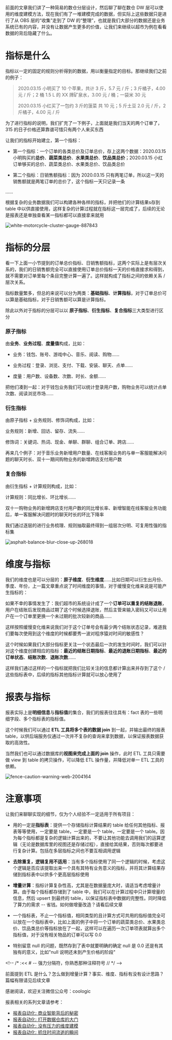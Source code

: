 前面的文章我们讲了一种简易的数仓分层设计，然后聊了聊在数仓 DW 层可以使用的维度建模方法，现在我们有了一堆建模完成的数据，但实际上这些数据只是进行了从 OBS 层的“收集”走到了 DW 的“整理”，也就是我们大部分的数据还是业务系统已有的内容，并没有让数据产生更多的价值，让我们来继续以超市为例在看看数据的背后隐藏了什么。

# 指标是什么

指标以一定的固定的规则分析得到的数据，用以衡量指定的目标。那继续我们之前的例子：

> 2020.03.15 小明买了 10 个苹果，共计 3 斤，5.7 元 / 斤；3 斤橘子，4.00 元 / 斤；2 桶 1.5 L 的 XX 牌矿泉水，3.00 元 / 桶；一袋米 30 元
>
> 2020.03.15 小红买了一包约 3 斤的菠菜 共 10 元；5 斤土豆 2.0 元 / 斤，2 斤橘子，4.00 元 / 斤

为了进行指标的说明，我们扩充了一下例子，上面就是我们当天的两个订单了，315 的日子价格还算靠谱可惜只有两个人来买东西

让我们的指标开始建立，第一个指标：

- 第一个指标：一个订单的各类总价及订单总价，存上这两个数据：2020.03.15 小明购买的**总价**、**蔬菜类总价**、**水果类总价**、**饮品类总价**；2020.03.15 小红订单够买的总价、蔬菜类总价、水果类总价、饮品类总价

- 第二个指标：日销售额指标：因为 2020.03.15 只有两笔订单，所以这一天的销售额就是两笔订单的总价了，这个指标一天只记录一条

……

根据复杂的业务数据我们可以构建各种各样的指标，并把他们的计算结果s存到 table 中以供直接使用，这样复杂的计算过程就在指标这一层完成了，后续的无论是报表还是单独查看某一指标都可以直接拿来就用

![white-motorcycle-cluster-gauge-887843](pic/white-motorcycle-cluster-gauge-887843.jpg)

# 指标的分层

看一下上面一小节提到的订单总价指标、日销售额指标，这两个实际上是有层次关系的，我们的日销售额完全可以直接使用订单总价指标一天的价格直接求和得到，就不需要对订单里每个条目完整计算一遍了。这样就构成了指标之间的依赖关系 / 层次关系。

指标数量繁多，但总的来说可以分为两类：**基础指标**、**计算指标**，对于订单总价可以算是基础指标，对于日销售额可以算是计算指标。

除此以外对于指标的分层可以以 **原子指标**、**衍生指标**、**复合指标**三大类型进行区分

### 原子指标

由**业务**、**业务过程**、**度量值**构成，比如：

- 业务：钱包、账号、游戏中心、音乐、阅读、购物……

- 业务过程：登录、浏览、支付、下载、安装、聊天、点单……

- 度量：用户数、设备数、次数、时长、金额……

把他们凑到一起：对于钱包业务我们可以统计登录用户数，购物业务可以统计点单次数、阅读浏览市场……

### 衍生指标

由原子指标 + 业务规则、修饰词构成，比如：

业务规则：新增、回访、留存、流失……

修饰词：关键词、热词、现金、单聊、群聊、组合订单、跨店……

再来几个例子：对于音乐业务新增用户数量、在线客服业务的与单一客服能解决问题的聊天时长、双十一期间购物业务的新增跨店支付用户数

### 复合指标

由衍生指标 + 计算规则构成，比如：

计算规则：同比增长、环比增长……

双十一购物业务的新增跨店支付用户数的同比增长率、新增智能在线客服业务功能后，单一客服解决问题时的聊天时长的环比下降率

我们通过逐层的进行业务梳理、规则抽取最终得到一组层次分明、可复用性强的指标集

![asphalt-balance-blur-close-up-268018](pic/asphalt-balance-blur-close-up-268018.jpg)

# 维度与指标

我们的维度也是可以分层的：**原子维度**、**衍生维度**……比如日期可以衍生出月份、季度、年份，上一篇文章重点说了时间维度的事情，对于缓慢变化维来说是可能产生指标的：

如果不幸的事情发生了：我们超市的系统设计成了一个**订单可以重复的结账退账**，用户在结账后发现商品过期了这个时候选择退账，然后主管来输入密码又可以让用户在一个订单里更换一个未过期的批次较新的商品……

这样按照缓慢变化维来说我们对于这个订单号会有最少两个结账状态记录，难道我们要每次使用到这个维度的时候都要秀一波对程序猿对时间的敏感性？

这个时候如果我们大部分指标更关注一个状态最后一次的发生时间时，我们可以针对这个维度创建相应的指标：**最近的结账日期指标**、**最近的退账日期指标**、**最近的订单状态**、**结账次数**、**退账次数**……

这样我们通过这样的一个指标就把我们比较关注的信息都计算出来并存到了这个 / 这些指标表中，后续的指标其他指标计算就可以放心使用了

# 报表与指标

报表实际上是**明细信息**与**指标值**的集合，我们的报表往往具有：fact 表的一些明细字段、多个指标表的指标值。

这个时候我们可以通过 **ETL 工具将多个表的数据 join** 到一起，并输出最终的报表 table，以供后端服务仅通过一次并不复杂的查询来拿到数据，以保证报表数据获取的高效性。

当然我们也可以通过数据库的**视图来完成上面的 join** 操作，此时 ETL 工具只需要做 view 到 table 的拷贝操作，可以降低 ETL 操作量，并降低对单一 ETL 工具的依赖。

![fence-caution-warning-web-2004164](pic/fence-caution-warning-web-2004164.jpg)

# 注意事项

让我们来聊聊实现的细节，仅为个人经验不一定适用于所有项目：

- 用的一定是**指标表**：提供一个存储指标计算结果的 table 给任何其他指标、报表等等使用，一定要是 table，一定要是一个 table，一定要是一个 table。因为每个指标都是复杂的逻辑计算出来的，不要让其他功能去调用我们的运算逻辑（无论是数据库里的视图还是存储过程），直接给其结果，否则每次都要进行复杂计算。包括在多层指标之间也不要互相调用逻辑

- **去除重复，逻辑复用不适用**：当有多个指标使用了同一个逻辑的时候，考虑这个逻辑是否应该提取出来一个具有其特有业务意义的指标，并将其计算结果存储到指标表中以供多个更高层指标使用

- **增量计算**：指标计算复杂性高，尤其是在数据量庞大时，请适当考虑增量计算。由于每个指标都存储到了 table 中，我们可以在计算过程中只计算增量的信息，然后 upsert 到最终的 table，以保证指标表中数据的完整性。同时降低了算力的需求 -- 省钱。如何做增量改造？请看后续文章

- 一个指标表，不止一个指标值，相同类型的且计算方式可共用的指标值完全可以放在一个指标表中，比如上面的例子中将一个订单的蔬菜类总价、水果类总价、饮品类总价等指标放在了一起，这样可以在遍历一次订单项表就算出多个指标值，对于没有相关物品的订单可以写 0.0
- 特别留意 null 的问题，既然存到了表中就要明确的确定 null 是 0.0 还是有其独有的意义，比如"null 说明还未到产生价格的阶段"

\<!-- /*  :<< # -- 强力分隔符，你熟悉那种注释符号 //   */ -->

前面提到 ETL 是什么？怎么做到增量计算？事实、维度、指标有没有设计思路？篇幅有限请见后续文章



感谢阅读，欢迎关注微信公众号：coologic

报表相关的系列文章请参考：

- [报表自动化: 商业智能背后的秘密](https://www.coologic.cn/2020/02/1746/)
- [报表自动化: 打开数据仓库的大门](https://www.coologic.cn/2020/02/1756/)
- [报表自动化: 没有压力的维度建模](https://www.coologic.cn/2020/03/1762/)
- [报表自动化: 抓住时间流逝的瞬间](https://www.coologic.cn/2020/03/1767/)